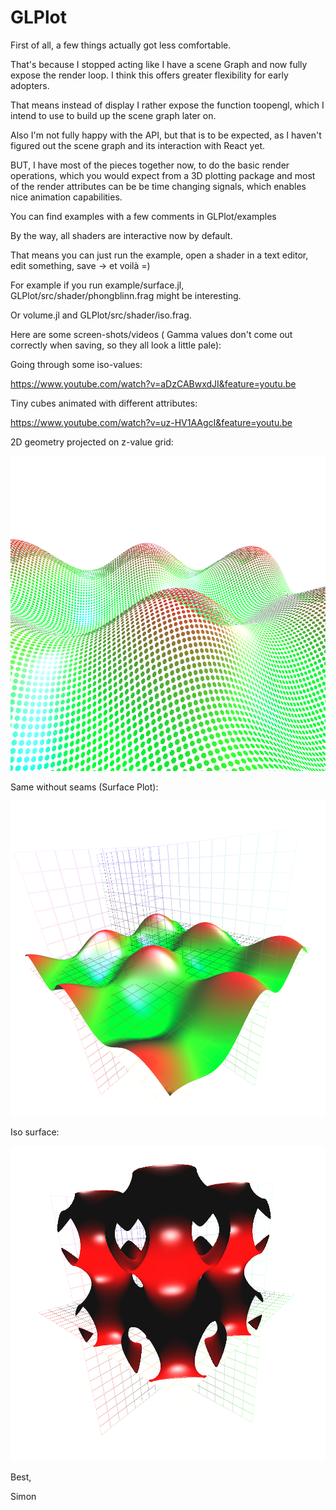 # GLPlot
First of all, a few things actually got less comfortable.

That's because I stopped acting like I have a scene Graph and now fully expose the render loop. I think this offers greater flexibility for early adopters.

That means instead of display I rather expose the function toopengl, which I intend to use to build up the scene graph later on.

Also I'm not fully happy with the API, but that is to be expected, as I haven't figured out the scene graph and its interaction with React yet.

BUT, I have most of the pieces together now, to do the basic render operations, which you would expect from a 3D plotting package and most of the render attributes can be be time changing signals, which enables nice animation capabilities.

You can find examples with a few comments in GLPlot/examples

By the way, all shaders are interactive now by default.

That means you can just run the example, open a shader in a text editor, edit something, save -> et voilà =)

For example if you run example/surface.jl, GLPlot/src/shader/phongblinn.frag might be interesting.

Or volume.jl and GLPlot/src/shader/iso.frag.

 

Here are some screen-shots/videos ( Gamma values don't come out correctly when saving, so they all look a little pale):

Going through some iso-values:

https://www.youtube.com/watch?v=aDzCABwxdJI&feature=youtu.be

Tiny cubes animated with different attributes:

https://www.youtube.com/watch?v=uz-HV1AAgcI&feature=youtu.be

2D geometry projected on z-value grid:

![Iso-surface](/example/2dgeom.png?raw=true "sin(x)+sin(y)+sin(z)")

Same without seams (Surface Plot):

![Iso-surface](/example/surf.png?raw=true "sin(x)+sin(y)+sin(z)")

Iso surface:

![Iso-surface](/example/iso.png?raw=true "sin(x)+sin(y)+sin(z)")

Best,

Simon
